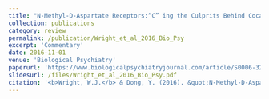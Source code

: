 ```yaml
---
title: "N-Methyl-D-Aspartate Receptors:“C” ing the Culprits Behind Cocaine-Induced Metaplasticity"
collection: publications
category: review
permalink: /publication/Wright_et_al_2016_Bio_Psy
excerpt: 'Commentary'
date: 2016-11-01
venue: 'Biological Psychiatry'
paperurl: 'https://www.biologicalpsychiatryjournal.com/article/S0006-3223(16)32662-2/fulltext'
slidesurl: /files/Wright_et_al_2016_Bio_Psy.pdf
citation: '<b>Wright, W.J.</b> & Dong, Y. (2016). &quot;N-Methyl-D-Aspartate Receptors:“C” ing the Culprits Behind Cocaine-Induced Metaplasticity.&quot; <b><i>Biological Psychiatry</i></b>. 80(9).'
---
```

